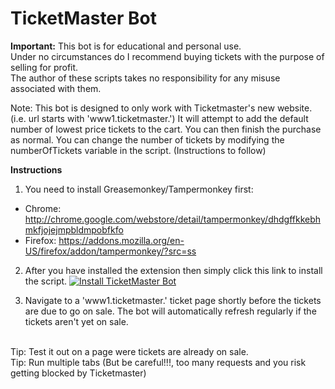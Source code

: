 # TicketMaster Bot

**Important:** 
This bot is for educational and personal use.  
Under no circumstances do I recommend buying tickets with the purpose of selling for profit.  
The author of these scripts takes no responsibility for any misuse associated with them.

Note: This bot is designed to only work with Ticketmaster's new website. (i.e. url starts with 'www1.ticketmaster.')
It will attempt to add the default number of lowest price tickets to the cart. You can then finish the purchase as normal.
You can change the number of tickets by modifying the numberOfTickets variable in the script. (Instructions to follow)


**Instructions**

1) You need to install Greasemonkey/Tampermonkey first:
* Chrome: http://chrome.google.com/webstore/detail/tampermonkey/dhdgffkkebhmkfjojejmpbldmpobfkfo
* Firefox: https://addons.mozilla.org/en-US/firefox/addon/tampermonkey/?src=ss  

2) After you have installed the extension then simply click this link to install the script.
[![Install TicketMaster Bot](https://github.com/spikeruk/TicketmasterBot/blob/master/resources/install.png)](https://github.com/spikeruk/TicketmasterBot/raw/master/ticketmasterbot.user.js)


3) Navigate to a 'www1.ticketmaster.' ticket page shortly before the tickets are due to go on sale.
The bot will automatically refresh regularly if the tickets aren't yet on sale.  

<br>
Tip: Test it out on a page were tickets are already on sale. <br>
Tip: Run multiple tabs (But be careful!!!, too many requests and you risk getting blocked by Ticketmaster)

